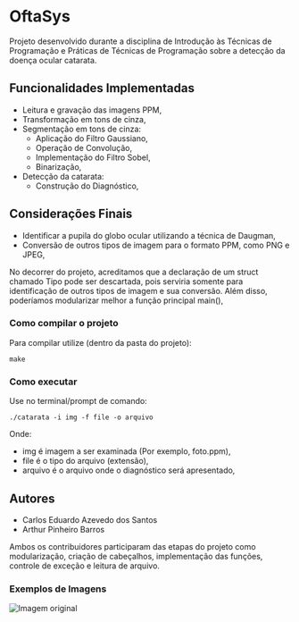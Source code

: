 # OftaSys

Projeto desenvolvido durante a disciplina de Introdução às Técnicas de Programação e Práticas de Técnicas de Programação sobre a detecção da doença ocular catarata.

## Funcionalidades Implementadas
* Leitura e gravação das imagens PPM,
* Transformação em tons de cinza,
* Segmentação em tons de cinza:
  * Aplicação do Filtro Gaussiano,
  * Operação de Convolução,
  * Implementação do Filtro Sobel,
  * Binarização,
* Detecção da catarata:
  * Construção do Diagnóstico,
   
## Considerações Finais
* Identificar a pupila do globo ocular utilizando a técnica de Daugman,
* Conversão de outros tipos de imagem para o formato PPM, como PNG e JPEG,

No decorrer do projeto, acreditamos que a declaração de um struct chamado Tipo pode ser descartada, pois serviria somente para identificação de outros tipos de imagem e sua conversão. Além disso, poderíamos modularizar melhor a função principal main(),

### Como compilar o projeto
Para compilar utilize (dentro da pasta do projeto):
```
make
```
### Como executar
Use no terminal/prompt de comando:
``` 
./catarata -i img -f file -o arquivo
```
Onde: 
* img é imagem a ser examinada (Por exemplo, foto.ppm),
* file é o tipo do arquivo (extensão),
* arquivo é o arquivo onde o diagnóstico será apresentado,

## Autores
* Carlos Eduardo Azevedo dos Santos
* Arthur Pinheiro Barros

Ambos os contribuidores participaram das etapas do projeto como modularização, criação de cabeçalhos, implementação das funções, controle de exceção e leitura de arquivo. 

### Exemplos de Imagens
![Imagem original](imagens/Catarata.ppm)
